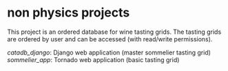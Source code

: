# non physics projects

<p>This project is an ordered database for wine tasting grids.
The tasting grids are ordered by user and can be accessed (with read/write permissions).</p>

*catadb_django*: Django web application (master sommelier tasting grid)<br>
*sommelier_app*: Tornado web application (basic tasting grid)
